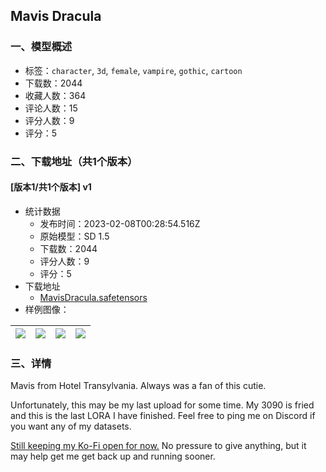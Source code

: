 ## Mavis Dracula
### 一、模型概述

- 标签：`character`, `3d`, `female`, `vampire`, `gothic`, `cartoon`
- 下载数：2044
- 收藏人数：364
- 评论人数：15
- 评分人数：9
- 评分：5

### 二、下载地址（共1个版本）

#### [版本1/共1个版本] v1

- 统计数据
  - 发布时间：2023-02-08T00:28:54.516Z
  - 原始模型：SD 1.5
  - 下载数：2044
  - 评分人数：9
  - 评分：5
- 下载地址
  - [MavisDracula.safetensors](https://civitai.com/api/download/models/8312)
- 样例图像：

| <img src="https://image.civitai.com/xG1nkqKTMzGDvpLrqFT7WA/81ff68c3-6ba2-42c3-b4ca-13dbf019b900/width=450/78754.jpeg" /> | <img src="https://image.civitai.com/xG1nkqKTMzGDvpLrqFT7WA/311a80f5-5205-4e23-e417-fb9169f2ad00/width=450/78770.jpeg" /> | <img src="https://image.civitai.com/xG1nkqKTMzGDvpLrqFT7WA/f85c199d-0a47-4260-13dd-a40216feb900/width=450/78769.jpeg" /> | <img src="https://image.civitai.com/xG1nkqKTMzGDvpLrqFT7WA/0a4fa473-5bcf-4c87-0c25-5177529bd300/width=450/78768.jpeg" /> |
| ---- | ---- | ---- | ---- |


### 三、详情
<p>Mavis from Hotel Transylvania. Always was a fan of this cutie.</p><p>Unfortunately, this may be my last upload for some time.  My 3090 is fried and this is the last LORA I have finished.  Feel free to ping me on Discord if you want any of my datasets.</p><p></p><p><a target="_blank" rel="ugc" href="https://ko-fi.com/ricketysplit"><u>Still keeping my Ko-Fi open for now.</u></a> No pressure to give anything, but it may help get me get back up and running sooner.</p>